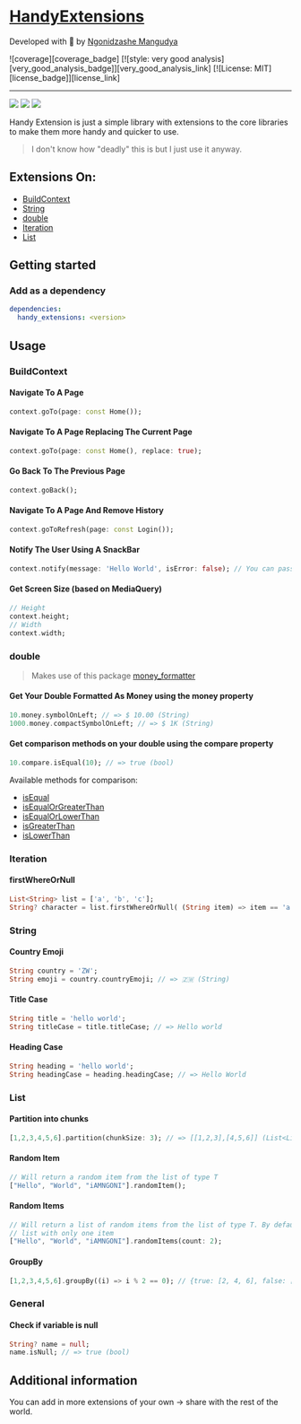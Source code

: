 # [HandyExtensions](https://pub.dev/packages/handy_extensions/)

Developed with 💙 by [Ngonidzashe Mangudya](https://twitter.com/iamngoni_)

![coverage][coverage_badge]
[![style: very good analysis][very_good_analysis_badge]][very_good_analysis_link]
[![License: MIT][license_badge]][license_link]

---

<img src="https://img.shields.io/pub/v/handy_extensions?style=for-the-badge">
<img src="https://img.shields.io/github/last-commit/iamngoni/handy_extensions">
<img src="https://img.shields.io/twitter/url?label=iamngoni_&style=social&url=https%3A%2F%2Ftwitter.com%2Fiamngoni_">

Handy Extension is just a simple library with extensions to the core libraries to make them more handy and quicker to use.

> I don't know how "deadly" this is but I just use it anyway.

## Extensions On:

- [BuildContext](https://api.flutter.dev/flutter/widgets/BuildContext-class.html)
- [String](https://api.flutter.dev/flutter/dart-core/String-class.html)
- [double](https://api.flutter.dev/flutter/dart-core/double-class.html)
- [Iteration](https://api.flutter.dev/flutter/dart-core/Iterator-class.html)
- [List](https://api.flutter.dev/flutter/dart-core/List-class.html)

## Getting started

### Add as a dependency

```yaml
dependencies:
  handy_extensions: <version>
```

## Usage

### BuildContext

#### Navigate To A Page

```dart
context.goTo(page: const Home());
```

#### Navigate To A Page Replacing The Current Page

```dart
context.goTo(page: const Home(), replace: true);
```

#### Go Back To The Previous Page

```dart
context.goBack();
```

#### Navigate To A Page And Remove History

```dart
context.goToRefresh(page: const Login());
```

#### Notify The User Using A SnackBar

```dart
context.notify(message: 'Hello World', isError: false); // You can pass the isError argument or leave it, it will default to false
```

#### Get Screen Size (based on MediaQuery)

```dart
// Height
context.height;
// Width
context.width;
```

### double

> Makes use of this package [money_formatter](https://pub.dev/packages/money_formatter)

#### Get Your Double Formatted As Money using the money property

```dart
10.money.symbolOnLeft; // => $ 10.00 (String)
1000.money.compactSymbolOnLeft; // => $ 1K (String)
```

#### Get comparison methods on your double using the compare property

```dart
10.compare.isEqual(10); // => true (bool)
```

Available methods for comparison:

- [isEqual](https://pub.dev/documentation/money_formatter/latest/money_formatter/MoneyFormatterCompare/isEqual.html)
- [isEqualOrGreaterThan](https://pub.dev/documentation/money_formatter/latest/money_formatter/MoneyFormatterCompare/isEqualOrGreaterThan.html)
- [isEqualOrLowerThan](https://pub.dev/documentation/money_formatter/latest/money_formatter/MoneyFormatterCompare/isEqualOrLowerThan.html)
- [isGreaterThan](https://pub.dev/documentation/money_formatter/latest/money_formatter/MoneyFormatterCompare/isGreaterThan.html)
- [isLowerThan](https://pub.dev/documentation/money_formatter/latest/money_formatter/MoneyFormatterCompare/isLowerThan.html)

### Iteration

#### firstWhereOrNull

```dart
List<String> list = ['a', 'b', 'c'];
String? character = list.firstWhereOrNull( (String item) => item == 'a'); // => 'a' (String) or null (null)
```

### String

#### Country Emoji

```dart
String country = 'ZW';
String emoji = country.countryEmoji; // => 🇿🇼 (String)
```

#### Title Case

```dart
String title = 'hello world';
String titleCase = title.titleCase; // => Hello world
```

#### Heading Case

```dart
String heading = 'hello world';
String headingCase = heading.headingCase; // => Hello World
```

### List

#### Partition into chunks

```dart
[1,2,3,4,5,6].partition(chunkSize: 3); // => [[1,2,3],[4,5,6]] (List<List<int>>). By default it will partition into chunks of 2
```

#### Random Item

```dart
// Will return a random item from the list of type T
["Hello", "World", "iAMNGONI"].randomItem();
```

#### Random Items

```dart
// Will return a list of random items from the list of type T. By default this may return a
// list with only one item
["Hello", "World", "iAMNGONI"].randomItems(count: 2);
```

#### GroupBy

```dart
[1,2,3,4,5,6].groupBy((i) => i % 2 == 0); // {true: [2, 4, 6], false: [1, 3, 5]}
```

### General

#### Check if variable is null

```dart
String? name = null;
name.isNull; // => true (bool)
```

## Additional information

You can add in more extensions of your own -> share with the rest of the world.
